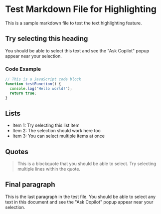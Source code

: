 # Test Markdown File for Highlighting

This is a sample markdown file to test the text highlighting feature.

## Try selecting this heading

You should be able to select this text and see the "Ask Copilot" popup appear near your selection.

### Code Example

```javascript
// This is a JavaScript code block
function testFunction() {
  console.log("Hello world!");
  return true;
}
```

## Lists

- Item 1: Try selecting this list item
- Item 2: The selection should work here too
- Item 3: You can select multiple items at once

## Quotes

> This is a blockquote that you should be able to select.
> Try selecting multiple lines within the quote.

## Final paragraph

This is the last paragraph in the test file. You should be able to select any text in this document and see the "Ask Copilot" popup appear near your selection.
